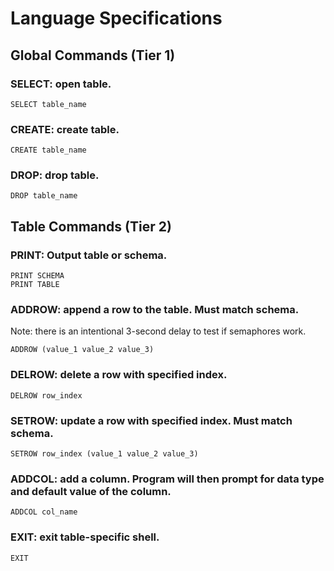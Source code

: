 # Language Specifications

## Global Commands (Tier 1)

### SELECT: open table.

```
SELECT table_name
```

### CREATE: create table.

```
CREATE table_name
```

### DROP: drop table.

```
DROP table_name
```

## Table Commands (Tier 2)

### PRINT: Output table or schema.
```
PRINT SCHEMA
PRINT TABLE
```

### ADDROW: append a row to the table. Must match schema.
Note: there is an intentional 3-second delay to test if semaphores work. 
```
ADDROW (value_1 value_2 value_3)
```

### DELROW: delete a row with specified index.

```
DELROW row_index
```

### SETROW: update a row with specified index. Must match schema.
```
SETROW row_index (value_1 value_2 value_3)
```

### ADDCOL: add a column. Program will then prompt for data type and default value of the column. 
```
ADDCOL col_name
```

### EXIT: exit table-specific shell.
```
EXIT
```
